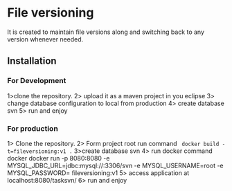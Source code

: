 # File versioning

It is created to maintain file versions along and switching back to any version whenever needed.

## Installation

### For Development
1>clone the repository.
2> upload it as a maven project in you eclipse
3> change database configuration to local from production
4> create database svn
5> run and enjoy

### For production
1> Clone the repository.
2> Form project root run command ``` docker build -t=fileversioning:v1 .```
3>create database svn
4> run docker command docker docker run -p 8080:8080 -e MYSQL_JDBC_URL=jdbc:mysql://<your ip here>:3306/svn -e MYSQL_USERNAME=root -e MYSQL_PASSWORD=  fileversioning:v1 
5> access application at localhost:8080/tasksvn/
6> run and enjoy
